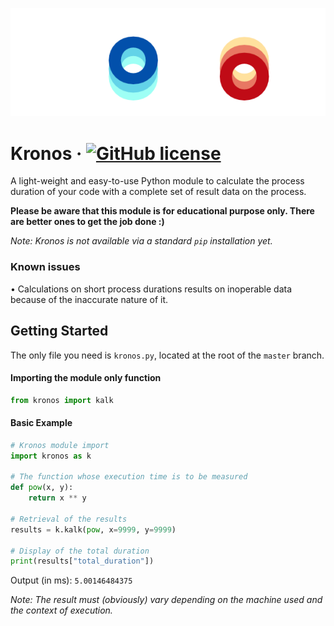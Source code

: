![Kronos logo](https://raw.githubusercontent.com/SuperDelphi/Kronos/main/logo.png)

# Kronos &middot; [![GitHub license](https://img.shields.io/badge/license-MIT-blue.svg)](https://github.com/SuperDelphi/Kronos/blob/main/LICENSE)

A light-weight and easy-to-use Python module to calculate the process duration of your code with a complete set of result data on the process.

**Please be aware that this module is for educational purpose only. There are better ones to get the job done :)**

*Note: Kronos is not available via a standard ``pip`` installation yet.*

### Known issues
• Calculations on short process durations results on inoperable data because of the inaccurate nature of it.

## Getting Started

The only file you need is ``kronos.py``, located at the root of the ``master`` branch.

#### Importing the module only function

```python
from kronos import kalk
```

#### Basic Example

```python
# Kronos module import
import kronos as k

# The function whose execution time is to be measured
def pow(x, y):
    return x ** y

# Retrieval of the results
results = k.kalk(pow, x=9999, y=9999)

# Display of the total duration
print(results["total_duration"])
```

Output (in ms): ``5.00146484375``

*Note: The result must (obviously) vary depending on the machine used and the context of execution.*
